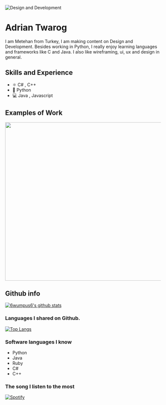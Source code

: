 ![Design and Development](https://cdn.discordapp.com/attachments/675538346973462528/848379502400241694/freeCodeCamp.jpg)

# Adrian Twarog
I am Metehan from Turkey, I am making content on Design and Development. Besides working in Python, I really enjoy learning languages and frameworks like C and Java. I also like wireframing, ui, ux and design in general.

## Skills and Experience
* ⚛ C# , C++
* 📱 Python
* 💻 Java , Javascript

## Examples of Work
<img src="https://cdn.discordapp.com/attachments/675538346973462528/848379554657468416/wmp.gif" width="512" >

## Github info

[
![6wumpus6's github stats](https://github-readme-stats.vercel.app/api?username=6wumpus6&show_icons=true&line_height=21&show_icons=true&theme=vue)](https://github.com/6wumpus6/github-readme-stats)

### Languages I shared on Github.

[
![Top Langs](https://github-readme-stats.vercel.app/api/top-langs/?username=6wumpus6&show_icons=true&layout=compact&theme=vue)](https://github.com/6wumpus6/github-readme-stats)

### Software languages I know

- Python
- Java
- Ruby
- C#
- C++



### The song I listen to the most

[![Spotify](https://s1.cdn.autoevolution.com/images/news/someone-has-suggest-the-best-music-player-feature-we-need-in-cars-143207-7.png)](https://open.spotify.com/track/1HC3nSraaRQ82RJP4TjYTX?si=H27zhrzZQLKeXZoq0rLUNw)

